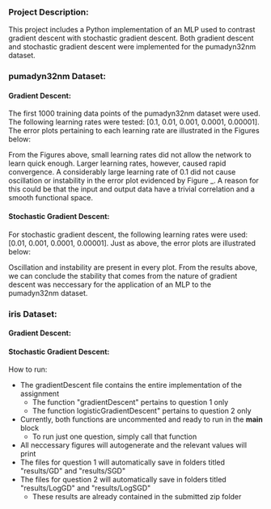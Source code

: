 ### Project Description:
This project includes a Python implementation of an MLP used to contrast gradient descent with stochastic gradient descent. Both gradient descent and stochastic gradient descent were implemented for the pumadyn32nm dataset. 
### pumadyn32nm Dataset:
#### Gradient Descent:
The first 1000 training data points of the pumadyn32nm dataset were used. The following learning rates were tested: [0.1, 0.01, 0.001, 0.0001, 0.00001]. The error plots pertaining to each learning rate are illustrated in the Figures below:

From the Figures above, small learning rates did not allow the network to learn quick enough. Larger learning rates, however, caused rapid convergence. A considerably large learning rate of 0.1 did not cause oscillation or instability in the error plot evidenced by Figure _. A reason for this could be that the input and output data have a trivial correlation and a smooth functional space. 

#### Stochastic Gradient Descent:
For stochastic gradient descent, the following learning rates were used: [0.01, 0.001, 0.0001, 0.00001]. Just as above, the error plots are illustrated below:

Oscillation and instability are present in every plot. From the results above, we can conclude the stability that comes from the nature of gradient descent was neccessary for the application of an MLP to the pumadyn32nm dataset.

### iris Dataset:
#### Gradient Descent:

#### Stochastic Gradient Descent:



How to run:
- The gradientDescent file contains the entire implementation of the assignment
	- The function "gradientDescent" pertains to question 1 only
	- The function logisticGradientDescent" pertains to question 2 only
- Currently, both functions are uncommented and ready to run in the __main__ block
	- To run just one question, simply call that function
- All neccessary figures will autogenerate and the relevant values will print
- The files for question 1 will automatically save in folders titled "results/GD" and "results/SGD"
- The files for question 2 will automatically save in folders titled "results/LogGD" and "results/LogSGD"
	- These results are already contained in the submitted zip folder